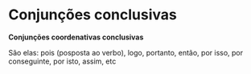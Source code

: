 # Conjunções conclusivas

**Conjunções coordenativas conclusivas**

São elas: pois (posposta ao verbo), logo, portanto, então, por isso, por conseguinte, por isto, assim, etc
